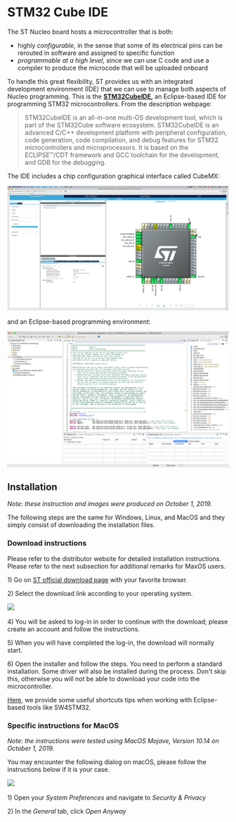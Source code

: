 # STM32 Cube IDE

The ST Nucleo board hosts a microcontroller that is both:

* highly _configurable_, in the sense that some of its electrical pins can be rerouted in software and assigned to specific function
* _programmable at a high level,_ since we can use C code and use a compiler to produce the microcode that will be uploaded onboard

To handle this great flexibility, ST provides us with an integrated development environment \(IDE\) that we can use to manage both aspects of Nucleo programming. This is the [**STM32CubeIDE**](https://www.st.com/en/development-tools/stm32cubeide.html)**,** an Eclipse-based IDE for programming STM32 microcontrollers. From the description webpage:

> STM32CubeIDE is an all-in-one multi-OS development tool, which is part of the STM32Cube software ecosystem. STM32CubeIDE is an advanced C/C++ development platform with peripheral configuration, code generation, code compilation, and debug features for STM32 microcontrollers and microprocessors. It is based on the ECLIPSE™/CDT framework and GCC toolchain for the development, and GDB for the debugging.

The IDE includes a chip configuration graphical interface called CubeMX:

![Figure: Screenshot of STM32CubeMX](../../.gitbook/assets/screenshot-2019-09-25-at-17.51.49-1-1.png)

and an Eclipse-based programming environment:

![Figure: Screenshot of STM32CubeIDE.](../../.gitbook/assets/screenshot-2019-09-25-at-12.18.18-1.png)

## Installation

_Note: these instruction and images were produced on October 1, 2019._

The following steps are the same for Windows, Linux, and MacOS and they simply consist of downloading the installation files.

### Download instructions

Please refer to the distributor website for detailed installation instructions. Please refer to the next subsection for additional remarks for MaxOS users.

1\) Go on [ST official download page](https://www.st.com/en/development-tools/stm32cubeide.html) with your favorite browser.

2\) Select the download link according to your operating system.

![](../../.gitbook/assets/screenshot-2019-09-25-at-12.14.38-2-1.png)

4\) You will be asked to log-in in order to continue with the download; please create an account and follow the instructions.

5\) When you will have completed the log-in, the download will normally start.

6\) Open the installer and follow the steps. You need to perform a standard installation. Some driver will also be installed during the process. Don't skip this, otherwise you will not be able to download your code into the microcontroller.

[Here](tips.md), we provide some useful shortcuts tips when working with Eclipse-based tools like SW4STM32.

### Specific instructions for MacOS

_Note: the instructions were tested using MacOS Mojave, Version 10.14 on October 1, 2019._

You may encounter the following dialog on macOS, please follow the instructions below if it is your case.

![](../../.gitbook/assets/screenshot-2019-09-25-at-17.06.48-1.png)

1\) Open your _System Preferences_ and navigate to _Security & Privacy_

2\) In the _General_ tab, click _Open Anyway_

